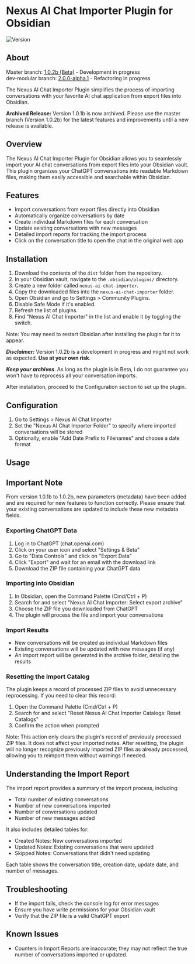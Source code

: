 # Nexus AI Chat Importer Plugin for Obsidian

![Version](https://img.shields.io/badge/version-1.0.2b-blue)

## About

Master branch: [1.0.2b (Beta)](https://github.com/Superkikim/nexus-ai-chat-importer/tree/master) - Development in progress  
dev-modular branch: [2.0.0-alpha.1](https://github.com/Superkikim/nexus-ai-chat-importer/tree/dev-modular) - Refactoring in progress

The Nexus AI Chat Importer Plugin simplifies the process of importing conversations with your favorite AI chat application from export files into Obsidian.

**Archived Release:** Version 1.0.1b is now archived. Please use the master branch (Version 1.0.2b) for the latest features and improvements until a new release is available.

## Overview

The Nexus AI Chat Importer Plugin for Obsidian allows you to seamlessly import your AI chat conversations from export files into your Obsidian vault. This plugin organizes your ChatGPT conversations into readable Markdown files, making them easily accessible and searchable within Obsidian.

## Features

- Import conversations from export files directly into Obsidian
- Automatically organize conversations by date
- Create individual Markdown files for each conversation
- Update existing conversations with new messages
- Detailed import reports for tracking the import process
- Click on the conversation title to open the chat in the original web app

## Installation

1. Download the contents of the `dist` folder from the repository.
2. In your Obsidian vault, navigate to the `.obsidian/plugins/` directory.
3. Create a new folder called `nexus-ai-chat-importer`.
4. Copy the downloaded files into the `nexus-ai-chat-importer` folder.
5. Open Obsidian and go to Settings > Community Plugins.
6. Disable Safe Mode if it's enabled.
7. Refresh the list of plugins.
8. Find "Nexus AI Chat Importer" in the list and enable it by toggling the switch.

Note: You may need to restart Obsidian after installing the plugin for it to appear.

***Disclaimer:*** Version 1.0.2b is a development in progress and might not work as expected. **Use at your own risk**.

***Keep your archives***. As long as the plugin is in Beta, I do not guarantee you won't have to reprocess all your conversation imports.

After installation, proceed to the Configuration section to set up the plugin.

## Configuration

1. Go to Settings > Nexus AI Chat Importer
2. Set the "Nexus AI Chat Importer Folder" to specify where imported conversations will be stored
3. Optionally, enable "Add Date Prefix to Filenames" and choose a date format

## Usage

## Important Note

From version 1.0.1b to 1.0.2b, new parameters (metadata) have been added and are required for new features to function correctly. Please ensure that your existing conversations are updated to include these new metadata fields.

### Exporting ChatGPT Data

1. Log in to ChatGPT (chat.openai.com)
2. Click on your user icon and select "Settings & Beta"
3. Go to "Data Controls" and click on "Export Data"
4. Click "Export" and wait for an email with the download link
5. Download the ZIP file containing your ChatGPT data

### Importing into Obsidian

1. In Obsidian, open the Command Palette (Cmd/Ctrl + P)
2. Search for and select "Nexus AI Chat Importer: Select export archive"
3. Choose the ZIP file you downloaded from ChatGPT
4. The plugin will process the file and import your conversations

### Import Results

- New conversations will be created as individual Markdown files
- Existing conversations will be updated with new messages (if any)
- An import report will be generated in the archive folder, detailing the results

### Resetting the Import Catalog

The plugin keeps a record of processed ZIP files to avoid unnecessary reprocessing. If you need to clear this record:

1. Open the Command Palette (Cmd/Ctrl + P)
2. Search for and select "Reset Nexus AI Chat Importer Catalogs: Reset Catalogs"
3. Confirm the action when prompted

Note: This action only clears the plugin's record of previously processed ZIP files. It does not affect your imported notes. After resetting, the plugin will no longer recognize previously imported ZIP files as already processed, allowing you to reimport them without warnings if needed.

## Understanding the Import Report

The import report provides a summary of the import process, including:

- Total number of existing conversations
- Number of new conversations imported
- Number of conversations updated
- Number of new messages added

It also includes detailed tables for:

- Created Notes: New conversations imported
- Updated Notes: Existing conversations that were updated
- Skipped Notes: Conversations that didn't need updating

Each table shows the conversation title, creation date, update date, and number of messages.

## Troubleshooting

- If the import fails, check the console log for error messages
- Ensure you have write permissions for your Obsidian vault
- Verify that the ZIP file is a valid ChatGPT export

## Known Issues

- Counters in Import Reports are inaccurate; they may not reflect the true number of conversations imported or updated.
